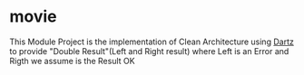 # movie

This Module Project is the implementation of Clean Architecture using [Dartz]() to provide "Double Result"(Left and Right result) where Left is an Error and Rigth we assume is the Result OK